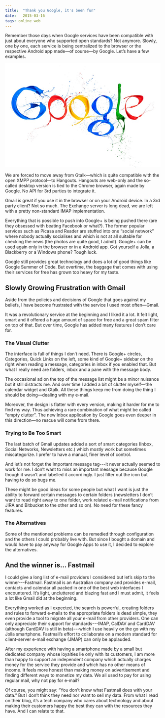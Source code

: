 ```yaml
---
title:  "Thank you Google, it's been fun"
date:   2015-03-16
tags: online web
---
```


Remember those days when Google services have been compatible with just about everyone who supported open standards? 
Not anymore. Slowly, one by one, each service is being centralized to the browser or the respective Android app made—of course—by Google. 
Let’s have a few examples.

![Google Logo](/assets/images/google.jpeg)

We are forced to move away from Gtalk—which is quite compatible with the open XMPP protocol—to Hangouts. 
Hangouts are web-only and the so-called desktop version is tied to the Chrome browser, again made by Google. 
No API for 3rd parties to integrate it.

Gmail is great if you use it in the browser or on your Android device. 
In a 3rd party client? Not so much. 
The Exchange server is long dead, we are left with a pretty non-standard IMAP implementation.

Everything that is possible to push into Google+ is being pushed there (are they obsessed with beating Facebook or what?). 
The former popular services such as Picasa and Reader are stuffed into one “social network” where nobody actually socialises 
and which is not at all suitable for checking the news (the photos are quite good, I admit). 
Google+ can be used again only in the browser or in a Android app. Got yourself a Jolla, a Blackberry or a Windows phone? Tough luck.

Google still provides great technology and does a lot of good things like Google Summer of Code. 
But overtime, the baggage that comes with using their services for free has grown too heavy for my taste.

## Slowly Growing Frustration with Gmail
Aside from the policies and decisions of Google that goes against my beliefs, I have become frustrated with the service I used most often—Gmail.

It was a revolutionary service at the beginning and I liked it a lot. 
It felt light, smart and it offered a huge amount of space for free and a great spam filter on top of that. 
But over time, Google has added many features I don’t care for.

### The Visual Clutter
The interface is full of things I don’t need. 
There is Google+ circles, Categories, Quick Links on the left, some kind of Google+ sidebar on the right when reading a message, 
categories in inbox if you enabled that. 
But what I really need are folders, inbox and a pane with the message body.

The occasional ad on the top of the message list might be a minor nuisance but it still distracts me. 
And over time I added a bit of clutter myself—the calendar widget and Gtalk. 
All these things keep me from doing the thing I should be doing—dealing with my e-mail.

Moreover, the design is flatter with every version, making it harder for me to find my way. 
Thus achieving a rare combination of what might be called “empty clutter”. 
The new Inbox application by Google goes even deeper in this direction—no rescue will come from there.


### Trying to Be Too Smart
The last batch of Gmail updates added a sort of smart categories (Inbox, Social Networks, Newsletters etc.) which mostly work but sometimes miscategorize. 
I prefer to have a manual, finer level of control.

And let’s not forget the Important message tag---it never actually seemed to work for me. 
I don’t want to miss an important message because Google though it wasn’t and labelled it accordingly. 
I just filter out the icon but having to do so bugs me.

These might be good ideas for some people but what I want is just the ability to forward certain messages to certain folders 
(newsletters I don’t want to read right away to one folder, work related e-mail notifications from JIRA and Bitbucket to the other and so on). 
No need for these fancy features.

### The Alternatives
Some of the mentioned problems can be remedied through configuration and the others I could probably live with. 
But since I bought a domain and would have to pay anyway for Google Apps to use it, I decided to explore the alternatives.

## And the winner is... Fastmail
I could give a long list of e-mail providers I considered but let’s skip to the winner---Fastmail. 
Fastmail is an Australian company and provides e-mail, contacts and calendar all packed in one of the best web interfaces I encountered. 
It’s light, uncluttered and blazing fast and I must admit, it feels a lot like Gmail did at the beginning.

Everything worked as I expected, the search is powerful, creating folders and rules to forward e-mails to the appropriate folders is dead simple, 
they even provide a tool to migrate all your e-mail from other providers. One can only appreciate their support for standards---IMAP, CalDAV and CardDAV 
(although CardDAV is still in beta)---which I use heavily on the go with my Jolla smartphone. 
Fastmail’s effort to collaborate on a modern standard for client-server e-mail exchange (JMAP) can only be applauded.

After my experience with having a smartphone made by a small but dedicated company whose loyalties lie only with its customers, 
I am more than happy to support an independent company which actually charges money for the service they provide and which has no other means of income. 
It feels more honest than making money on advertisement and finding different ways to monetize my data. We all used to pay for using regular mail, why not pay for e-mail?

Of course, you might say: “You don’t know what Fastmail does with your data.” 
But I don’t think they need nor want to sell my data. 
From what I read on their blog, it’s a tech company who cares about technology and about making their customers happy the best they can with the resources they have. 
And I can relate to that.
